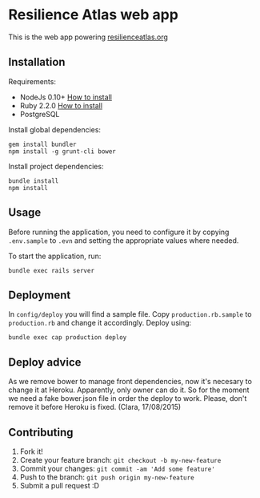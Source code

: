 # Resilience Atlas web app

This is the web app powering 
[resilienceatlas.org](http://www.resilienceatlas.org)

## Installation

Requirements:

* NodeJs 0.10+ [How to install](https://nodejs.org/download/)
* Ruby 2.2.0 [How to install](https://gorails.com/setup/osx/10.10-yosemite)
* PostgreSQL

Install global dependencies:

    gem install bundler
    npm install -g grunt-cli bower

Install project dependencies:

    bundle install
    npm install

## Usage

Before running the application, you need to configure it by copying `.env.sample` to `.evn` and setting the appropriate values where needed.

To start the application, run:

```
bundle exec rails server
```

## Deployment

In `config/deploy` you will find a sample file. Copy `production.rb.sample` to `production.rb` and change it accordingly. Deploy using:
 
```
bundle exec cap production deploy
```

## Deploy advice
As we remove bower to manage front dependencies, now it's necesary to change it at Heroku. Apparently, only owner can do it. So for the moment we need a fake bower.json file in order the deploy to work. Please, don't remove it before Heroku is fixed. 
(Clara, 17/08/2015)

## Contributing

1. Fork it!
2. Create your feature branch: `git checkout -b my-new-feature`
3. Commit your changes: `git commit -am 'Add some feature'`
4. Push to the branch: `git push origin my-new-feature`
5. Submit a pull request :D
